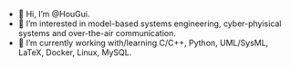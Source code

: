 - 👋 Hi, I’m @HouGui.
- 👀 I’m interested in model-based systems engineering, cyber-phyisical systems and over-the-air communication.
- 🌱 I’m currently working with/learning C/C++, Python, UML/SysML, LaTeX, Docker, Linux, MySQL.

<!---
HouGui/HouGui is a ✨ special ✨ repository because its `README.md` (this file) appears on your GitHub profile.
You can click the Preview link to take a look at your changes.
--->
